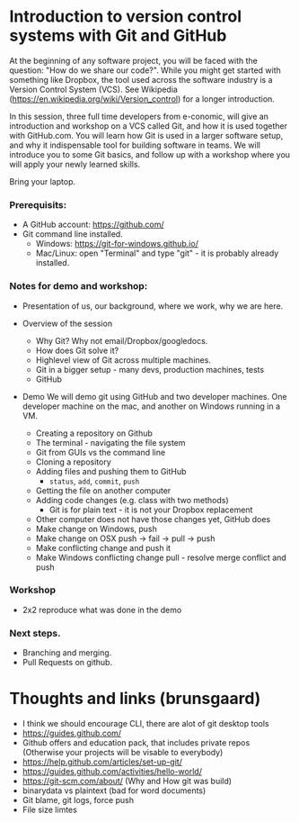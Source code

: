 # Introduction to version control systems with Git and GitHub

At the beginning of any software project, you will be faced with the question:
"How do we share our code?". While you might get started with something like
Dropbox, the tool used across the software industry is a Version Control
System (VCS). See Wikipedia (https://en.wikipedia.org/wiki/Version_control)
for a longer introduction.

In this session, three full time developers from e-conomic, will give an
introduction and workshop on a VCS called Git, and how it is used together
with GitHub.com. You will learn how Git is used in a larger software setup,
and why it indispensable tool for building software in teams. We will
introduce you to some Git basics, and follow up with a workshop where you will
apply your newly learned skills.

Bring your laptop.

### Prerequisits:
* A GitHub account: https://github.com/
* Git command line installed.
    * Windows: https://git-for-windows.github.io/
    * Mac/Linux: open "Terminal" and type "git" - it is probably already installed.


### Notes for demo and workshop:

* Presentation of us, our background, where we work, why we are here.
* Overview of the session
    * Why Git? Why not email/Dropbox/googledocs.
    * How does Git solve it?
    * Highlevel view of Git across multiple machines.
    * Git in a bigger setup - many devs, production machines, tests
    * GitHub

* Demo
We will demo git using GitHub and two developer machines. One developer machine on the mac,
and another on Windows running in a VM.
    * Creating a repository on Github
    * The terminal - navigating the file system
    * Git from GUIs vs the command line
    * Cloning a repository
    * Adding files and pushing them to GitHub
        * `status`, `add`, `commit`, `push`
    * Getting the file on another computer
    * Adding code changes (e.g. class with two methods)
        * Git is for plain text - it is not your Dropbox replacement
    * Other computer does not have those changes yet, GitHub does
    * Make change on Windows, push
    * Make change on OSX push -> fail -> pull -> push
    * Make conflicting change and push it
    * Make Windows conflicting change pull - resolve merge conflict and push

### Workshop
* 2x2 reproduce what was done in the demo

### Next steps.
* Branching and merging.
* Pull Requests on github.


# Thoughts and links (brunsgaard)
* I think we should encourage CLI, there are alot of git desktop tools
* https://guides.github.com/
* Github offers and education pack, that includes private repos (Otherwise your projects will be visable to everybody)
* https://help.github.com/articles/set-up-git/
* https://guides.github.com/activities/hello-world/
* https://git-scm.com/about/ (Why and How git was build)
* binarydata vs plaintext (bad for word documents)
* Git blame, git logs, force push
* File size limtes
